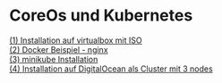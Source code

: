 # CoreOs und Kubernetes

[(1) Installation auf virtualbox mit ISO](doc/install.md)  
[(2) Docker Beispiel - nginx](doc/docker-nginx.md)  
[(3) minikube Installation](doc/minikube-install.md)  
[(4) Installation auf DigitalOcean als Cluster mit 3 nodes](doc/installClusterDo.md)  



 


